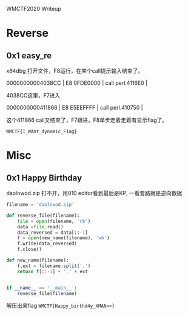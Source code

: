 WMCTF2020 Writeup



# Reverse

## 0x1 easy_re

x64dbg 打开文件，F8运行，在某个call提示输入结束了。

00000000004038CC | E8 0FDE0000              | call perl.4116E0                        |

4038CC这里，F7进入

0000000000411866 | E8 E5EEFFFF              | call perl.410750                        |

这个411866 call又结束了，F7跟进，F8单步走着走着有显示flag了。

`WMCTF{I_WAnt_dynam1c_F1ag}`

# Misc

## 0x1 Happy Birthday

daolnwod.zip 打不开，用010 editor看到最后是KP, 一看套路就是逆向数据

```python
filename = 'daolnwod.zip'

def reverse_file(filename):
    file = open(filename, 'rb')
    data =file.read()
    data_reversed = data[::-1]
    f = open(new_name(filename), 'wb')
    f.write(data_reversed)
    f.close()

def new_name(filename):
    f,ext = filename.split('.')
    return f[::-1] + '.' + ext


if __name__ == '__main__':
    reverse_file(filename)
```
解压出来flag `WMCTF{Happy_birthd4y_XMAN><}`

